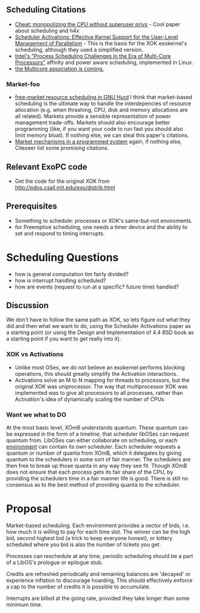 ## Scheduling Citations ##
  * [Cheat: monopolizing the CPU without superuser privs](http://www.cs.huji.ac.il/~dants/papers/Cheat07Security.pdf) - Cool paper about scheduling and h4x
  * [Scheduler Activations: Effective Kernel Support for the User-Level Management of Parallelism](http://people.freebsd.org/~deischen/docs/p95-anderson.pdf) - This is the basis for the XOK exokernel's scheduling, although they used a simplified version.
  * [Intel's "Process Scheduling Challenges in the Era of Multi-Core Processors"](http://www.intel.com/technology/itj/2007/v11i4/9-process/5-multi-core-scheduling.htm) affinity and power aware scheduling, implemented in Linux.
  * [the Multicore association is coming.](http://arstechnica.com/news.ars/post/20080523-new-api-could-bring-multicore-mastery-to-embedded-devices.html)

### Market-foo ###
  * [free-market resource scheduling in GNU Hurd](http://www.walfield.org/papers/20050706-walfield-resource-scheduling.pdf)  I think that market-based scheduling is the ultimate way to handle the interdepencies of resource allocation (e.g. when thrashing, CPU, disk and memory allocations are all related).  Markets provide a sensible representation of power management trade-offs.  Markets should also encourage better programming (like, if you want your code to run fast you should also limit memory bloat).  If nothing else, we can steal this paper's citations.
  * [Market mechanisms in a programmed system](http://citeseer.ist.psu.edu/45731.html) again, if nothing else, Citeseer list some promising citations.

## Relevant ExoPC code ##
  * Get the code for the original XOK from http://pdos.csail.mit.edu/exo/distrib.html

## Prerequisites ##
  * Something to schedule: processes or XOK's same-but-not enviroments.
  * for Preemptive scheduling, one needs a timer device and the ability to set and respond to timing interrupts.


# Scheduling Questions #
  * how is general computation tim fairly divided?
  * how is interrupt handling scheduled?
  * how are events (request to run at a specific? future time) handled?


## Discussion ##
We don't have to follow the same path as XOK, so lets figure out what they did and then what we want to do, using the Scheduler Activations paper as a starting point (or using the Design and Implementation of 4.4 BSD book as a starting point if you want to get really into it).

### XOK vs Activations ###
  * Unlike most OSes, we do not believe an exokernel performs blocking operations, this should greatly simplify the Activation interactions.
  * Activations solve an M to N mapping for threads to processors, but the original XOK was uniprocessor.  The way that multiprocessor XOK was implemented was to give all processors to all processes, rather than Activation's idea of dynamically scaling the number of CPUs

### Want we what to DO ###
At the most basic level, XOmB understands quantum.  These quantum can be expressed in the form of a timeline, that scheduler libOSes can request quantum from.  LibOSes can either collaborate on scheduling, or each [environment](EnvironmentInfo.md) can contain its own scheduler.  Each scheduler requests a quantum or number of quanta from XOmB, which it delegates by giving quantum to the schedulers in some sort of fair manner.  The schedulers are then free to break up those quanta in any way they see fit.  Though XOmB does not ensure that each process gets its fair share of the CPU, by providing the schedulers time in a fair manner life is good.  There is still no consensus as to the best method of providing quanta to the scheduler.


# Proposal #
Market-based scheduling.  Each environment provides a vector of bids, i.e. how much it is willing to pay for each time slot.  The winner can be the high bid, second highest bid (a trick to keep everyone honest), or lottery scheduled where you bid is also the number of tickets you get.

Processes can reschedule at any time, periodic scheduling should be a part of a LibOS's prologue or epilogue stub.

Credits are refreshed periodically and remaining balances are 'decayed' or experience inflation to discourage hoarding, This should effectively enforce a cap to the number of credits it is possible to accumulate.

Interrupts are billed at the going rate, provided they take longer than some minimum time.